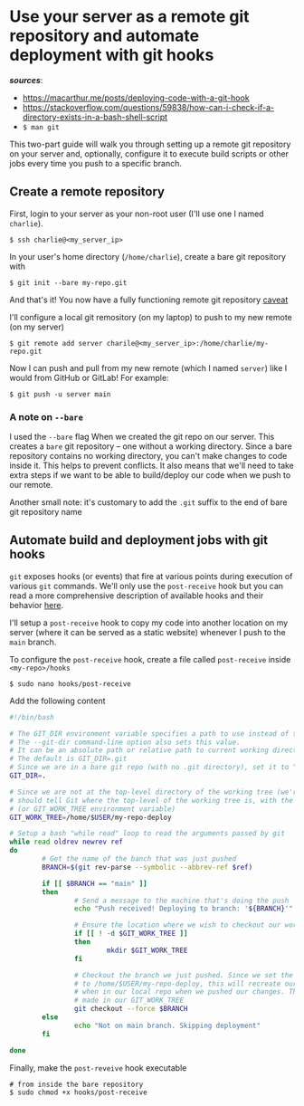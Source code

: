 # Use your server as a remote git repository and automate deployment with git hooks

**_sources_**:
- https://macarthur.me/posts/deploying-code-with-a-git-hook
- https://stackoverflow.com/questions/59838/how-can-i-check-if-a-directory-exists-in-a-bash-shell-script
- `$ man git`

This two-part guide will walk you through setting up a remote git repository on your server and, optionally, configure it to execute build scripts or other jobs every time you push to a specific branch.

## Create a remote repository

First, login to your server as your non-root user (I'll use one I named `charlie`).
```
$ ssh charlie@<my_server_ip>
```
In your user's home directory (`/home/charlie`), create a bare git repository with
```
$ git init --bare my-repo.git
```
And that's it! You now have a fully functioning remote git repository [caveat](#a-note-on---bare)

I'll configure a local git remository (on my laptop) to push to my new remote (on my server)
```
$ git remote add server charile@<my_server_ip>:/home/charlie/my-repo.git
```
Now I can push and pull from my new remote (which I named `server`) like I would from GitHub or GitLab! For example:
```
$ git push -u server main
```
### A note on `--bare`
I used the `--bare` flag When we created the git repo on our server. This creates a `bare` git repository – one without a working directory. Since a bare repository contains no working directory, you can't make changes to code inside it. This helps to prevent conflicts. It also means that we'll need to take extra steps if we want to be able to build/deploy our code when we push to our remote.

Another small note: it's customary to add the `.git` suffix to the end of bare git repository name


## Automate build and deployment jobs with git hooks
`git` exposes hooks (or events) that fire at various points during execution of various `git` commands. We'll only use the `post-receive` hook but you can read a more comprehensive description of available hooks and their behavior [here](https://www.digitalocean.com/community/tutorials/how-to-use-git-hooks-to-automate-development-and-deployment-tasks).

I'll setup a `post-receive` hook to copy my code into another location on my server (where it can be served as a static website) whenever I push to the `main` branch.

To configure the `post-receive` hook, create a file called `post-receive` inside `<my-repo>/hooks`
```
$ sudo nano hooks/post-receive
```
Add the following content
```bash
#!/bin/bash

# The GIT_DIR environment variable specifies a path to use instead of the default .git for the base of the repository.
# The --git-dir command-line option also sets this value. 
# It can be an absolute path or relative path to current working directory.
# The default is GIT_DIR=.git
# Since we are in a bare git repo (with no .git directory), set it to "."
GIT_DIR=.

# Since we are not at the top-level directory of the working tree (we're in a bare repo with no working tree), you 
# should tell Git where the top-level of the working tree is, with the --work-tree=<path> option 
# (or GIT_WORK_TREE environment variable)
GIT_WORK_TREE=/home/$USER/my-repo-deploy

# Setup a bash "while read" loop to read the arguments passed by git
while read oldrev newrev ref
do
        # Get the name of the banch that was just pushed
        BRANCH=$(git rev-parse --symbolic --abbrev-ref $ref)

        if [[ $BRANCH == "main" ]]
        then
                # Send a message to the machine that's doing the push
                echo "Push received! Deploying to branch: '${BRANCH}'"

                # Ensure the location where we wish to checkout our working tree exists
                if [[ ! -d $GIT_WORK_TREE ]]
                then
                        mkdir $GIT_WORK_TREE
                fi

                # Checkout the branch we just pushed. Since we set the GIT_WORK_TREE environment variable above 
                # to /home/$USER/my-repo-deploy, this will recreate our project's directory structure just as it was 
                # when in our local repo when we pushed our changes. The  --force flag will throw away any local modifications
                # made in our GIT_WORK_TREE
                git checkout --force $BRANCH
        else
                echo "Not on main branch. Skipping deployment"
        fi

done
```

Finally, make the `post-reveive` hook executable
```
# from inside the bare repository
$ sudo chmod +x hooks/post-receive
```
